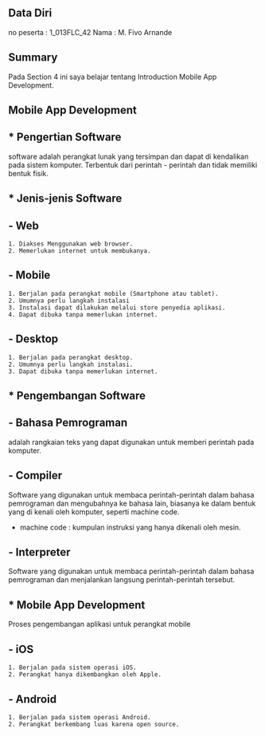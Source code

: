 ## Data Diri

no peserta : 1_013FLC_42
Nama : M. Fivo Arnande

## Summary
Pada Section 4 ini saya belajar tentang Introduction Mobile App Development.

## Mobile App Development ##
## * Pengertian Software
software adalah perangkat lunak yang tersimpan dan dapat di kendalikan pada sistem komputer. Terbentuk dari perintah - perintah dan tidak memiliki bentuk fisik.
## * Jenis-jenis Software
## - Web
    1. Diakses Menggunakan web browser.
    2. Memerlukan internet untuk membukanya.
## - Mobile
    1. Berjalan pada perangkat mobile (Smartphone atau tablet).
    2. Umumnya perlu langkah instalasi
    3. Instalasi dapat dilakukan melalui store penyedia aplikasi.
    4. Dapat dibuka tanpa memerlukan internet.
## - Desktop
    1. Berjalan pada perangkat desktop.
    2. Umumnya perlu langkah instalasi.
    3. Dapat dibuka tanpa memerlukan internet.

## * Pengembangan Software
## - Bahasa Pemrograman
adalah rangkaian teks yang dapat digunakan untuk memberi perintah pada komputer.
## - Compiler
Software yang digunakan untuk membaca perintah-perintah dalam bahasa pemrograman dan mengubahnya ke bahasa lain, biasanya ke dalam bentuk yang di kenali oleh komputer, seperti machine code.

* machine code : kumpulan instruksi yang hanya dikenali oleh mesin.

## - Interpreter
Software yang digunakan untuk membaca perintah-perintah dalam bahasa pemrograman dan menjalankan langsung perintah-perintah tersebut.

## * Mobile App Development
Proses pengembangan aplikasi untuk perangkat mobile
## - iOS
    1. Berjalan pada sistem operasi iOS.
    2. Perangkat hanya dikembangkan oleh Apple.
## - Android
    1. Berjalan pada sistem operasi Android.
    2. Perangkat berkembang luas karena open source.

